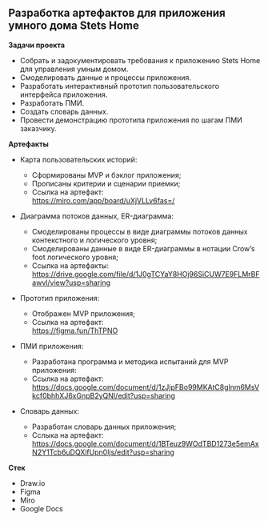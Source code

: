 ## Разработка артефактов для приложения умного дома Stets Home

**Задачи проекта**

- Собрать и задокументировать требования к приложению Stets Home для управления умным домом.
- Смоделировать данные и процессы приложения.
- Разработать интерактивный прототип пользовательского интерфейса приложения.
- Разработать ПМИ.
- Создать словарь данных.
- Провести демонстрацию прототипа приложения по шагам ПМИ заказчику.

**Артефакты**

- Карта пользовательских историй:
   - Сформированы MVP и бэклог приложения;
   - Прописаны критерии и сценарии приемки;
   - Ссылка на артефакт:</br>https://miro.com/app/board/uXjVLLv6fas=/

- Диаграмма потоков данных, ER-диаграмма:
   - Смоделированы процессы в виде диаграммы потоков данных контекстного и логического уровня;
   - Смоделированы данные в виде ER-диаграммы в нотации Crow’s foot логического уровня;
   - Ссылка на артефакты:</br>https://drive.google.com/file/d/1J0gTCYaY8HOj96SiCUW7E9FLMrBFawvl/view?usp=sharing
 
- Прототип приложения:
   - Отображен MVP приложения;
   - Ссылка на артефакт:</br>https://figma.fun/ThTPNO

- ПМИ приложения:
   - Разработана программа и методика испытаний для MVP приложения:
   - Ссылка на артефакт:</br>https://docs.google.com/document/d/1zJjpFBo99MKAtC8glnm6MsVkcf0bhhXJ6xGnpB2yQNI/edit?usp=sharing

- Словарь данных:
   - Разработан словарь данных приложения;
   - Сслыка на артефакт:</br>https://docs.google.com/document/d/1BTeuz9WOdTBD1273e5emAxN2Y1Tcb6uDQXifUpn0ljs/edit?usp=sharing
  
**Стек**
- Draw.io
- Figma
- Miro
- Google Docs



